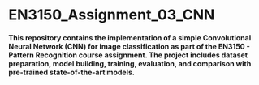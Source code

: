 # EN3150_Assignment_03_CNN
#### This repository contains the implementation of a simple Convolutional Neural Network (CNN) for image classification as part of the EN3150 - Pattern Recognition course assignment. The project includes dataset preparation, model building, training, evaluation, and comparison with pre-trained state-of-the-art models.
